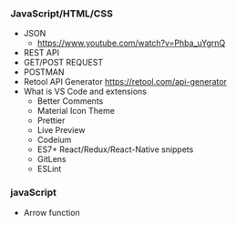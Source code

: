 ### JavaScript/HTML/CSS
* JSON
  *  https://www.youtube.com/watch?v=Phba_uYgrnQ
* REST API
* GET/POST REQUEST
* POSTMAN
* Retool API Generator https://retool.com/api-generator
* What is VS Code and extensions
  * Better Comments
  * Material Icon Theme
  * Prettier
  * Live Preview
  * Codeium
  * ES7+ React/Redux/React-Native snippets
  * GitLens
  * ESLint

### javaScript
* Arrow function
